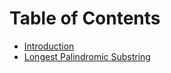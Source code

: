 # Table of Contents

- [Introduction](README.md)
- [Longest Palindromic Substring](longest-palindromic-substring.md)

